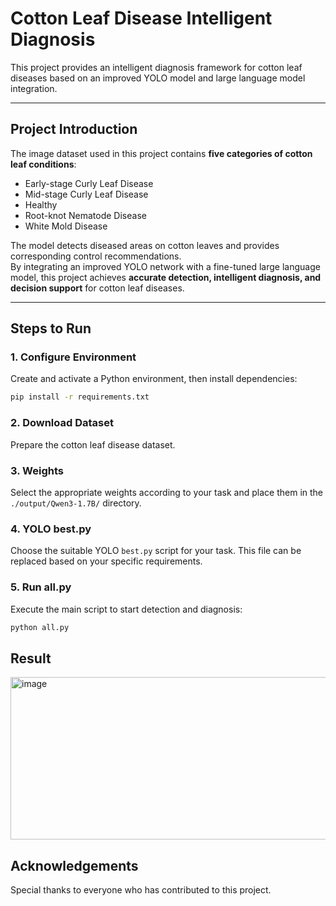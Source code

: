 # Cotton Leaf Disease Intelligent Diagnosis

This project provides an intelligent diagnosis framework for cotton leaf diseases based on an improved YOLO model and large language model integration.  

---

## Project Introduction
The image dataset used in this project contains **five categories of cotton leaf conditions**:  
- Early-stage Curly Leaf Disease  
- Mid-stage Curly Leaf Disease  
- Healthy  
- Root-knot Nematode Disease  
- White Mold Disease  

The model detects diseased areas on cotton leaves and provides corresponding control recommendations.  
By integrating an improved YOLO network with a fine-tuned large language model, this project achieves **accurate detection, intelligent diagnosis, and decision support** for cotton leaf diseases.  

---

## Steps to Run

### 1. Configure Environment
Create and activate a Python environment, then install dependencies:
```bash
pip install -r requirements.txt
```

### 2. Download Dataset

Prepare the cotton leaf disease dataset.


### 3. Weights
Select the appropriate weights according to your task and place them in the `./output/Qwen3-1.7B/` directory.

### 4. YOLO best.py

Choose the suitable YOLO `best.py` script for your task. This file can be replaced based on your specific requirements.


### 5. Run all.py

Execute the main script to start detection and diagnosis:
```bash
python all.py
```


## Result

<img width="554" height="260" alt="image" src="https://github.com/user-attachments/assets/97b5b3e8-c762-447e-9c4d-005e8e5f80ba" />

## Acknowledgements

Special thanks to everyone who has contributed to this project.
